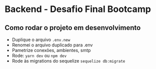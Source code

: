 # Backend - Desafio Final Bootcamp

## Como rodar o projeto em desenvolvimento

* Duplique o arquivo `.env.new`
* Renomei o arquivo duplicado para .env
* Pametrize conexões, ambientes, smtp
* Rode: `yarn dev` ou `npm dev`
* Rode às migrations do sequelize `sequelize db:migrate`
